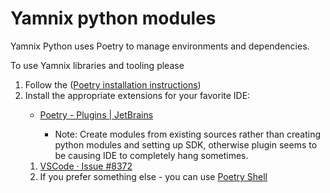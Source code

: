 # Yamnix python modules

Yamnix Python uses Poetry to manage environments and 
dependencies.

To use Yamnix libraries and tooling please 

1. Follow the ([Poetry installation instructions](https://python-poetry.org/docs/#installation))
2. Install the appropriate extensions for your favorite IDE:
   - [Poetry - Plugins | JetBrains](https://plugins.jetbrains.com/plugin/14307-poetry)
     
     - Note: Create modules from existing sources rather than creating python modules and setting up SDK, otherwise plugin seems to be causing IDE to completely hang sometimes.
   1. [VSCode · Issue #8372](https://github.com/microsoft/vscode-python/issues/8372)
   2. If you prefer something else - you can use [Poetry Shell](https://python-poetry.org/docs/cli/#shell)
